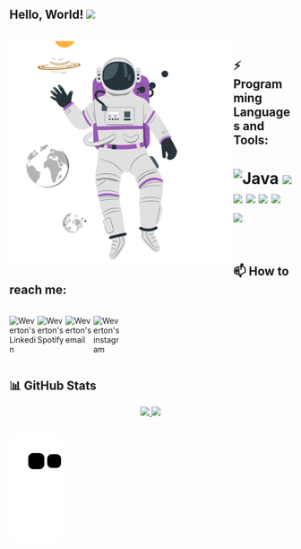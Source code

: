 ### <h2>Hello, World! <img src="https://media.giphy.com/media/hvRJCLFzcasrR4ia7z/giphy.gif" width="25px"></h2>

<br />
<IMG height="400em" align=left SRC="astronaut.min.svg" alt="astronaut"/>

<h2>⚡ Programming Languages and Tools:</h2>
<h1>
  <img height="50" src="https://img.icons8.com/dusk/64/000000/java-coffee-cup-logo.png" alt="Java"/>
  <img height="50" src="https://img.icons8.com/dusk/64/000000/docker.png"/>
  <img height="50" src="https://img.icons8.com/color/48/000000/spring-logo.png"/>
  <img height="50" src="https://img.icons8.com/doodle/48/000000/github--v1.png"/>
  <img height="50" src="https://img.icons8.com/color/50/000000/angularjs.png"/>
  <img height="50" src="https://img.icons8.com/color/48/000000/nodejs.png"/>
  <img height="50" src="https://img.icons8.com/color/48/000000/kotlin.png"/>
</h1>

<br />

<h2>📫 How to reach me:</h2>
<br />
<div>
  <a href="https://www.linkedin.com/in/weverton-souza-37a3a8b7/">
    <img  align="left" alt="Weverton's Linkedin" width="50" src="https://img.icons8.com/external-justicon-lineal-color-justicon/64/000000/external-linkedin-social-media-justicon-lineal-color-justicon.png"/>
  </a>
  <a href="https://open.spotify.com/user/weverton.silva.souza?si=c0eb68e9df044c2d">
    <img align="left" alt="Weverton's Spotify" width="50" src="https://img.icons8.com/dusk/64/000000/spotify.png"/>
  </a>

  <a href="mailto:wevertonad@gmail.com">
    <img align="left" alt="Weverton's email" width="50" src="https://img.icons8.com/doodle/48/000000/gmail-new.png"/>
  </a>

  <a>
    <img align="left" alt="Weverton's instagram" width="50" src="https://img.icons8.com/dusk/64/000000/instagram-new.png"/>
  </a>
  <br />
</div>
<br />
<h2></h2>
<br />
<h2>📊 GitHub Stats</h2>
<div align="center">
  <center>
   <a href="https://github.com/weverton-souza"/>
  <img height="220em" src="https://github-readme-stats-git-masterrstaa-rickstaa.vercel.app/api?username=weverton-souza&&show_icons=true&theme=tokyonight"/>
  <img height="220em" src="https://github-readme-stats-git-masterrstaa-rickstaa.vercel.app/api/top-langs/?username=weverton-souza&layout=compact&count_private=true&show_icons=true&theme=tokyonight&langs_count=8"/>
</center>
     <h2 />
</div>



![Snake animation](https://github.com/weverton-souza/weverton-souza/blob/output/github-contribution-grid-snake.svg)


